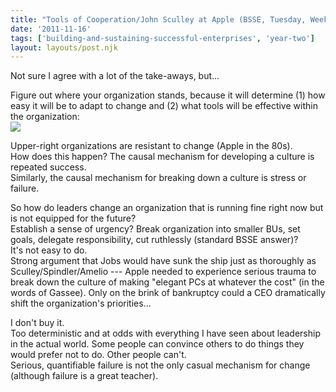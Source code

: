 ```yaml
---
title: "Tools of Cooperation/John Sculley at Apple (BSSE, Tuesday, Week 11)"
date: '2011-11-16'
tags: ['building-and-sustaining-successful-enterprises', 'year-two']
layout: layouts/post.njk
---
```


Not sure I agree with a lot of the take-aways, but...

Figure out where your organization stands, because it will determine (1) how easy it will be to adapt to change and (2) what tools will be effective within the organization:\
![](http://www.saludygestion.com/archives/Tools%20of%20cooperation%20and%20change.gif)

Upper-right organizations are resistant to change (Apple in the 80s).\
How does this happen? The causal mechanism for developing a culture is repeated success.\
Similarly, the causal mechanism for breaking down a culture is stress or failure.

So how do leaders change an organization that is running fine right now but is not equipped for the future?\
Establish a sense of urgency? Break organization into smaller BUs, set goals, delegate responsibility, cut ruthlessly (standard BSSE answer)?\
It's not easy to do.\
Strong argument that Jobs would have sunk the ship just as thoroughly as Sculley/Spindler/Amelio --- Apple needed to experience serious trauma to break down the culture of making "elegant PCs at whatever the cost" (in the words of Gassee). Only on the brink of bankruptcy could a CEO dramatically shift the organization's priorities...

I don't buy it.\
Too deterministic and at odds with everything I have seen about leadership in the actual world. Some people can convince others to do things they would prefer not to do. Other people can't.\
Serious, quantifiable failure is not the only casual mechanism for change (although failure is a great teacher).
